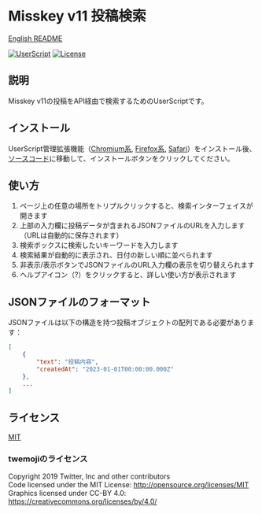 # Misskey v11 投稿検索

[English README](./README.md)

[![UserScript](https://img.shields.io/badge/Framework-UserScript-blue.svg)](https://en.wikipedia.org/wiki/Userscript)
[![License](https://img.shields.io/github/license/hidao80/UserScript)](/LICENSE)

## 説明

Misskey v11の投稿をAPI経由で検索するためのUserScriptです。

## インストール

UserScript管理拡張機能（[Chromium系][chrome-extension], [Firefox系][firefox-extension], [Safari][safari-extension]）をインストール後、[ソースコード][source]に移動して、インストールボタンをクリックしてください。

[chrome-extension]: https://chrome.google.com/webstore/detail/tampermonkey/dhdgffkkebhmkfjojejmpbldmpobfkfo "Tampermonkey"
[firefox-extension]: https://addons.mozilla.org/ja/firefox/addon/tampermonkey/ "Tampermonkey"
[safari-extension]: https://apps.apple.com/jp/app/userscripts/id1463298887 "UserScripts"
[source]: https://github.com/hidao80/UserScript/raw/main/src/Misskey/PostSearch/PostSearch.user.js "ソースコード"

## 使い方

1. ページ上の任意の場所をトリプルクリックすると、検索インターフェイスが開きます
2. 上部の入力欄に投稿データが含まれるJSONファイルのURLを入力します（URLは自動的に保存されます）
3. 検索ボックスに検索したいキーワードを入力します
4. 検索結果が自動的に表示され、日付の新しい順に並べられます
5. 非表示/表示ボタンでJSONファイルのURL入力欄の表示を切り替えられます
6. ヘルプアイコン（?）をクリックすると、詳しい使い方が表示されます

## JSONファイルのフォーマット

JSONファイルは以下の構造を持つ投稿オブジェクトの配列である必要があります：

```json
[
    {
        "text": "投稿内容",
        "createdAt": "2023-01-01T00:00:00.000Z"
    },
    ...
]
```

## ライセンス

[MIT](/LICENSE)

### twemojiのライセンス

Copyright 2019 Twitter, Inc and other contributors\
Code licensed under the MIT License: <http://opensource.org/licenses/MIT>\
Graphics licensed under CC-BY 4.0: <https://creativecommons.org/licenses/by/4.0/>
